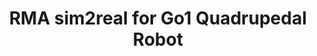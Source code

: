 ---
layout: default
title: 'RMA sim2real for Go1 Quadrupedal Robot'
authors: <strong>Yen-Jen Wang</strong>, Zheyuan Jiang, Jianyu Chen
info: 'Description:
    <ul>
        <li>An implementation for RMA: Rapid Motor Adaptation for Legged Robots.</li>
        <li>Train on Isaac Gym and deploy on Unitree Go1 Robot.</li>
        <li>This is an assignment prepared for Prof. Jianyu Chen’s Advanced Topics in Robotics course.</li>
        <li>We have follow-up work based on RMA, but it has not been made public yet. : )</li>
    </ul>'
year: 2023.04
pdf: ''
code: ''
project_page: ''
youtube: https://www.youtube.com/watch?v=DoEMb5tGlBQ
official_link: ''
---
